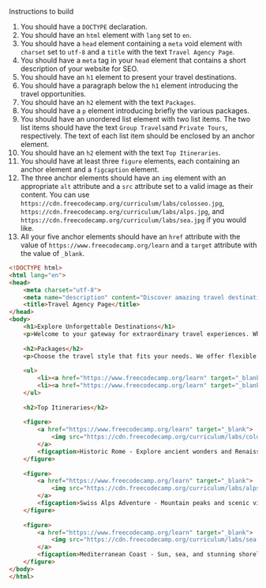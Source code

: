 
Instructions to build

 1. You should have a `DOCTYPE` declaration.
 2. You should have an `html` element with `lang` set to `en`.
 3. You should have a `head` element containing a `meta` void element with `charset` set to `utf-8` and a `title` with the text `Travel Agency Page`.
 4. You should have a `meta` tag in your `head` element that contains a short description of your website for SEO.
 5. You should have an `h1` element to present your travel destinations.
 6. You should have a paragraph below the `h1` element introducing the travel opportunities.
 7. You should have an `h2` element with the text `Packages`.
 8. You should have a `p` element introducing briefly the various packages.
 9. You should have an unordered list element with two list items. The two list items should have the text `Group Travels`and `Private Tours`, respectively. The text of each list item should be enclosed by an anchor element.
10. You should have an `h2` element with the text `Top Itineraries`.
11. You should have at least three `figure` elements, each containing an anchor element and a `figcaption` element.
12. The three anchor elements should have an `img` element with an appropriate `alt` attribute and a `src` attribute set to a valid image as their content. You can use `https://cdn.freecodecamp.org/curriculum/labs/colosseo.jpg`, `https://cdn.freecodecamp.org/curriculum/labs/alps.jpg`, and `https://cdn.freecodecamp.org/curriculum/labs/sea.jpg` if you would like.
13. All your five anchor elements should have an `href` attribute with the value of `https://www.freecodecamp.org/learn` and a `target` attribute with the value of `_blank`.

```html
<!DOCTYPE html>
<html lang="en">
<head>
    <meta charset="utf-8">
    <meta name="description" content="Discover amazing travel destinations with our curated group tours and private travel packages across Europe and beyond.">
    <title>Travel Agency Page</title>
</head>
<body>
    <h1>Explore Unforgettable Destinations</h1>
    <p>Welcome to your gateway for extraordinary travel experiences. Whether you're seeking adventure, culture, or relaxation, we offer carefully crafted journeys to the world's most captivating locations.</p>
    
    <h2>Packages</h2>
    <p>Choose the travel style that fits your needs. We offer flexible options for both group adventures and personalized private tours.</p>
    
    <ul>
        <li><a href="https://www.freecodecamp.org/learn" target="_blank">Group Travels</a></li>
        <li><a href="https://www.freecodecamp.org/learn" target="_blank">Private Tours</a></li>
    </ul>
    
    <h2>Top Itineraries</h2>
    
    <figure>
        <a href="https://www.freecodecamp.org/learn" target="_blank">
            <img src="https://cdn.freecodecamp.org/curriculum/labs/colosseo.jpg" alt="The ancient Colosseum in Rome with tourists walking around the historic amphitheater">
        </a>
        <figcaption>Historic Rome - Explore ancient wonders and Renaissance art</figcaption>
    </figure>
    
    <figure>
        <a href="https://www.freecodecamp.org/learn" target="_blank">
            <img src="https://cdn.freecodecamp.org/curriculum/labs/alps.jpg" alt="Snow-capped Alpine mountains with green valleys and traditional chalets">
        </a>
        <figcaption>Swiss Alps Adventure - Mountain peaks and scenic villages</figcaption>
    </figure>
    
    <figure>
        <a href="https://www.freecodecamp.org/learn" target="_blank">
            <img src="https://cdn.freecodecamp.org/curriculum/labs/sea.jpg" alt="Crystal clear turquoise Mediterranean waters along a coastal beach">
        </a>
        <figcaption>Mediterranean Coast - Sun, sea, and stunning shorelines</figcaption>
    </figure>
</body>
</html>
```